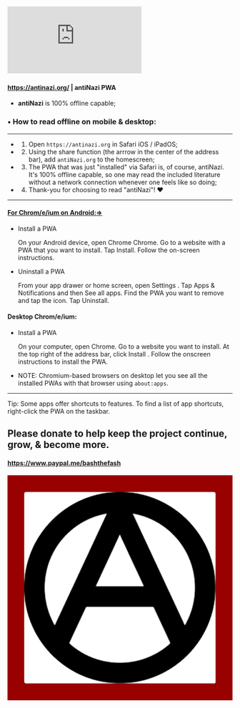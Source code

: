 ![GitHub Release Date](https://img.shields.io/github/release-date/FuckNazis/antiNazi.org)

#### https://antinazi.org/ | antiNazi PWA

- **antiNazi** is 100% offline capable;

### • How to read offline on mobile & desktop:

***

 - 1) Open `https://antinazi.org` in Safari iOS / iPadOS;
 - 2) Using the share function (the arrrow in the center of the address bar), add `antiNazi.org` to the homescreen;
 - 3) The PWA that was just "installed" via Safari is, of course, antiNazi. It's 100% offline capable, so one may read the included literature without a network connection whenever one feels like so doing;

 - 4) Thank-you for choosing to read "antiNazi"! ♥️

***

#### [For Chrom/e/ium on Android:=>](https://support.google.com/chrome/answer/9658361)

- Install a PWA

    On your Android device, open Chrome Chrome.
    Go to a website with a PWA that you want to install.
    Tap Install.
    Follow the on-screen instructions.

- Uninstall a PWA

    From your app drawer or home screen, open Settings .
    Tap Apps & Notifications and then See all apps.
    Find the PWA you want to remove and tap the icon.
    Tap Uninstall.

#### Desktop Chrom/e/ium:

- Install a PWA

    On your computer, open Chrome.
    Go to a website you want to install.
    At the top right of the address bar, click Install .
    Follow the onscreen instructions to install the PWA.
    
- NOTE: Chromium-based browsers on desktop let you see all the installed PWAs with that browser using `about:apps`.

***

Tip: Some apps offer shortcuts to features. To find a list of app shortcuts, right-click the PWA on the taskbar.

## Please donate to help keep the project continue, grow, & become more.

#### https://www.paypal.me/bashthefash

![](https://raw.githubusercontent.com/FuckNazis/fucknazis/master/social/1024.png)
